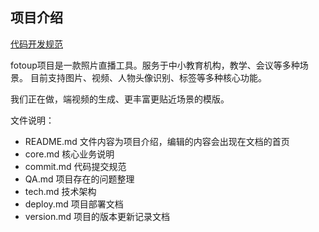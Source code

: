 ## 项目介绍

[代码开发规范](http://docs.youpenglai.cn/)

fotoup项目是一款照片直播工具。服务于中小教育机构，教学、会议等多种场景。
目前支持图片、视频、人物头像识别、标签等多种核心功能。

我们正在做，端视频的生成、更丰富更贴近场景的模版。

文件说明：

- README.md 文件内容为项目介绍，编辑的内容会出现在文档的首页
- core.md 核心业务说明
- commit.md 代码提交规范
- QA.md 项目存在的问题整理
- tech.md 技术架构
- deploy.md 项目部署文档
- version.md 项目的版本更新记录文档
